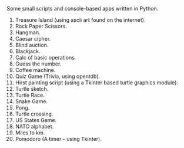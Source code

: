 Some small scripts and console-based apps written in Python.
1. Treasure Island (using ascii art found on the internet).
2. Rock Paper Scissors.
3. Hangman.
4. Caesar cipher.
5. Blind auction.
6. Blackjack.
7. Calc of basic operations.
8. Guess the number.
9. Coffee machine.
10. Quiz Game (Trivia, using opentdb).
11. Hirst painting script (using a Tkinter based turtle graphics module).
12. Turtle sketch.
13. Turtle Race.
14. Snake Game.
15. Pong.
16. Turtle crossing.
17. US States Game.
18. NATO alphabet.
19. Miles to km.
20. Pomodoro (A timer - using Tkinter).